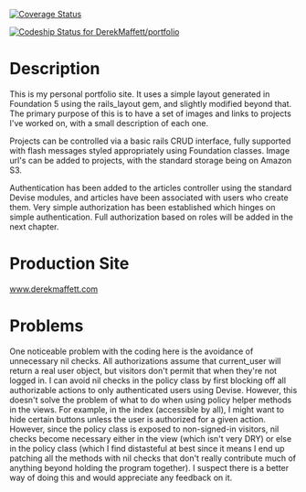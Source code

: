 [![Coverage Status](https://img.shields.io/coveralls/DerekMaffett/portfolio.svg)](https://coveralls.io/r/DerekMaffett/portfolio?branch=ch8)

[![Codeship Status for DerekMaffett/portfolio](https://codeship.io/projects/ceb787b0-25a8-0132-1150-5620d5e70b74/status)](https://codeship.io/projects/37237)

# Description

This is my personal portfolio site. It uses a simple layout generated in
Foundation 5 using the rails_layout gem, and slightly modified beyond that.
The primary purpose of this is to have a set of images and links to projects
I've worked on, with a small description of each one.

Projects can be controlled via a basic rails CRUD interface, fully supported
with flash messages styled appropriately using Foundation classes. Image url's
can be added to projects, with the standard storage being on Amazon S3.

Authentication has been added to the articles controller using the standard
Devise modules, and articles have been associated with users who create them.
Very simple authorization has been established which hinges on simple
authentication. Full authorization based on roles will be added in the next
chapter.

# Production Site

www.derekmaffett.com

# Problems

One noticeable problem with the coding here is the avoidance of unnecessary nil
checks. All authorizations assume that current_user will return a real user
object, but visitors don't permit that when they're not logged in. I can avoid
nil checks in the policy class by first blocking off all authorizable actions
to only authenticated users using Devise. However, this doesn't solve the
problem of what to do when using policy helper methods in the views. For
example, in the index (accessible by all), I might want to hide certain buttons
unless the user is authorized for a given action. However, since the policy
class is exposed to non-signed-in visitors, nil checks become necessary either
in the view (which isn't very DRY) or else in the policy class (which I find
distasteful at best since it means I end up patching all the methods with
nil checks that don't really contribute much of anything beyond holding the
program together). I suspect there is a better way of doing this and would
appreciate any feedback on it.
